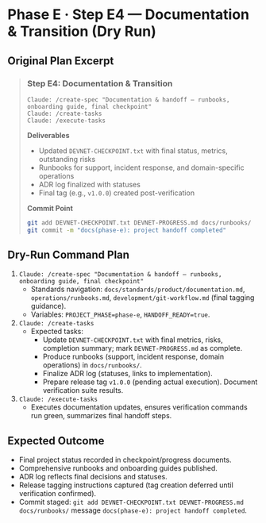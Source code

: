 # Phase E · Step E4 — Documentation & Transition (Dry Run)

## Original Plan Excerpt

> ### Step E4: Documentation & Transition
> ```claude
> Claude: /create-spec "Documentation & handoff — runbooks, onboarding guide, final checkpoint"
> Claude: /create-tasks
> Claude: /execute-tasks
> ```
>
> **Deliverables**
> - Updated `DEVNET-CHECKPOINT.txt` with final status, metrics, outstanding risks
> - Runbooks for support, incident response, and domain-specific operations
> - ADR log finalized with statuses
> - Final tag (e.g., `v1.0.0`) created post-verification
>
> **Commit Point**
> ```bash
> git add DEVNET-CHECKPOINT.txt DEVNET-PROGRESS.md docs/runbooks/
> git commit -m "docs(phase-e): project handoff completed"
> ```

## Dry-Run Command Plan

1. `Claude: /create-spec "Documentation & handoff — runbooks, onboarding guide, final checkpoint"`
   - Standards navigation: `docs/standards/product/documentation.md`, `operations/runbooks.md`, `development/git-workflow.md` (final tagging guidance).
   - Variables: `PROJECT_PHASE=phase-e`, `HANDOFF_READY=true`.
2. `Claude: /create-tasks`
   - Expected tasks:
     - Update `DEVNET-CHECKPOINT.txt` with final metrics, risks, completion summary; mark `DEVNET-PROGRESS.md` as complete.
     - Produce runbooks (support, incident response, domain operations) in `docs/runbooks/`.
     - Finalize ADR log (statuses, links to implementation).
     - Prepare release tag `v1.0.0` (pending actual execution). Document verification suite results.
3. `Claude: /execute-tasks`
   - Executes documentation updates, ensures verification commands run green, summarizes final handoff steps.

## Expected Outcome

- Final project status recorded in checkpoint/progress documents.
- Comprehensive runbooks and onboarding guides published.
- ADR log reflects final decisions and statuses.
- Release tagging instructions captured (tag creation deferred until verification confirmed).
- Commit staged: `git add DEVNET-CHECKPOINT.txt DEVNET-PROGRESS.md docs/runbooks/` message `docs(phase-e): project handoff completed`.
